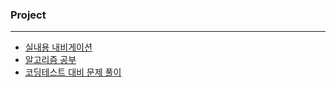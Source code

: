 ### Project

---

- [실내용 내비게이션](https://github.com/Rapidfe/Indoor_Navigation)
- [알고리즘 공부]()
- [코딩테스트 대비 문제 풀이]()

<!--
**Rapidfe/Rapidfe** is a ✨ _special_ ✨ repository because its `README.md` (this file) appears on your GitHub profile.

Here are some ideas to get you started:

- 🔭 I’m currently working on ...
- 🌱 I’m currently learning ...
- 👯 I’m looking to collaborate on ...
- 🤔 I’m looking for help with ...
- 💬 Ask me about ...
- 📫 How to reach me: ...
- 😄 Pronouns: ...
- ⚡ Fun fact: ...
-->
